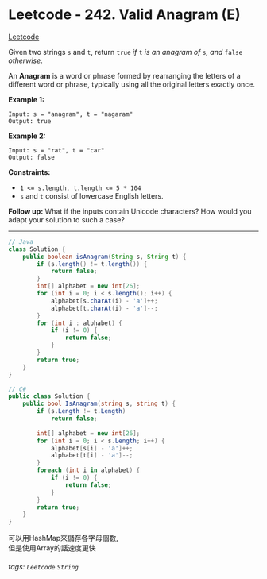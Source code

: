 # Leetcode - 242. Valid Anagram (E)

[Leetcode](https://leetcode.com/problems/valid-anagram/)

Given two strings `s` and `t`, return `true` _if_ `t` _is an anagram of_ `s`_, and_ `false` _otherwise_.

An **Anagram** is a word or phrase formed by rearranging the letters of a different word or phrase, typically using all the original letters exactly once.

**Example 1:**
```
Input: s = "anagram", t = "nagaram"  
Output: true
```
**Example 2:**
```
Input: s = "rat", t = "car"  
Output: false
```
**Constraints:**

-   `1 <= s.length, t.length <= 5 * 104`
-   `s` and `t` consist of lowercase English letters.

**Follow up:** What if the inputs contain Unicode characters? How would you adapt your solution to such a case?

---

```java
// Java  
class Solution {  
    public boolean isAnagram(String s, String t) {  
        if (s.length() != t.length()) {  
            return false;  
        }  
        int[] alphabet = new int[26];  
        for (int i = 0; i < s.length(); i++) {  
            alphabet[s.charAt(i) - 'a']++;  
            alphabet[t.charAt(i) - 'a']--;  
        }  
        for (int i : alphabet) {  
            if (i != 0) {  
                return false;  
            }  
        }  
        return true;  
    }  
}
```

```csharp
// C#  
public class Solution {  
    public bool IsAnagram(string s, string t) {  
        if (s.Length != t.Length)  
            return false;  
          
        int[] alphabet = new int[26];  
        for (int i = 0; i < s.Length; i++) {  
            alphabet[s[i] - 'a']++;  
            alphabet[t[i] - 'a']--;  
        }  
        foreach (int i in alphabet) {  
            if (i != 0) {  
                return false;  
            }  
        }  
        return true;  
    }  
}
```

可以用HashMap來儲存各字母個數,  
但是使用Array的話速度更快


###### tags: `Leetcode` `String`
